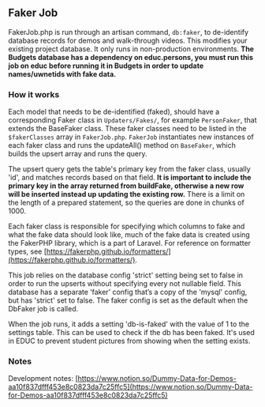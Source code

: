 ## Faker Job

FakerJob.php is run through an artisan command, `db:faker`, to de-identify database records for demos and 
walk-through videos. This modifies your existing project database. It only runs in non-production environments. **The 
Budgets database has a dependency on educ.persons, you must run this job on educ before running it in Budgets in 
order to update names/uwnetids with fake data.**

### How it works
Each model that needs to be de-identified (faked), should have a corresponding Faker class in `Updaters/Fakes/`, for 
example `PersonFaker`, that extends the BaseFaker class. These faker classes need to be listed in the 
`$fakerClasses` array in `FakerJob.php`. `FakerJob` instantiates new instances of each faker class and runs the 
updateAll() method on `BaseFaker`, which builds the upsert array and runs the query.

The upsert query gets the table's primary key from the faker class, usually 'id', and matches records based on that 
field. **It is important to include the primary key in the array returned from buildFake, otherwise a new row will 
be inserted instead up updating the existing row.** There is a limit on the length of a prepared statement,
so the queries are done in chunks of 1000. 

Each faker class is responsible for specifying which columns to fake and what the fake data should look like, much 
of the fake data is created using the FakerPHP library, which is a part of Laravel. For reference on formatter types,
see [https://fakerphp.github.io/formatters/](https://fakerphp.github.io/formatters/).

This job relies on the database config 'strict' setting being set to false in order to run the upserts without
specifying every not nullable field. This database has a separate ‘faker’ config that’s a copy of the 'mysql' config,
but has 'strict' set to false. The faker config is set as the default when the DbFaker job is called.

When the job runs, it adds a setting 'db-is-faked' with the value of 1 to the settings table. This can be used to 
check if the db has been faked. It's used in EDUC to prevent student pictures from showing when the setting exists.

### Notes
Development notes: [https://www.notion.so/Dummy-Data-for-Demos-aa10f837dfff453e8c0823da7c25ffc5](https://www.notion.so/Dummy-Data-for-Demos-aa10f837dfff453e8c0823da7c25ffc5)

